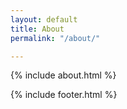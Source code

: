```yaml
---
layout: default
title: About
permalink: "/about/"

---
```


<head>
<meta name="description" content=" We are Justina and Lloyd, a wife and husband team, working together to create beautiful wedding photos and videos.">
<meta property="og:title" content="Instinct Wedding - Kent based wedding photography and video team, producing beautiful, documentary style wedding photography and films. Covering Kent, London, East Sussex, Surrey and surrounding areas.">
<meta property="og:description" content="We are Justina and Lloyd, a wife and husband team, working together to create beautiful wedding photos and videos">
<meta property="og:image" content="https://www.instinctwedding.com/assets/images/about.jpg" alt="Instinct Wedding Photographers in Kent ">
<meta property="og:url" content="http://www.instinctwedding.com">
<meta name="About" content="  We are Justina and Lloyd, a wife and husband team, working together to create beautiful wedding photos and videos.">

</head>
{% include about.html %}

{% include footer.html %}